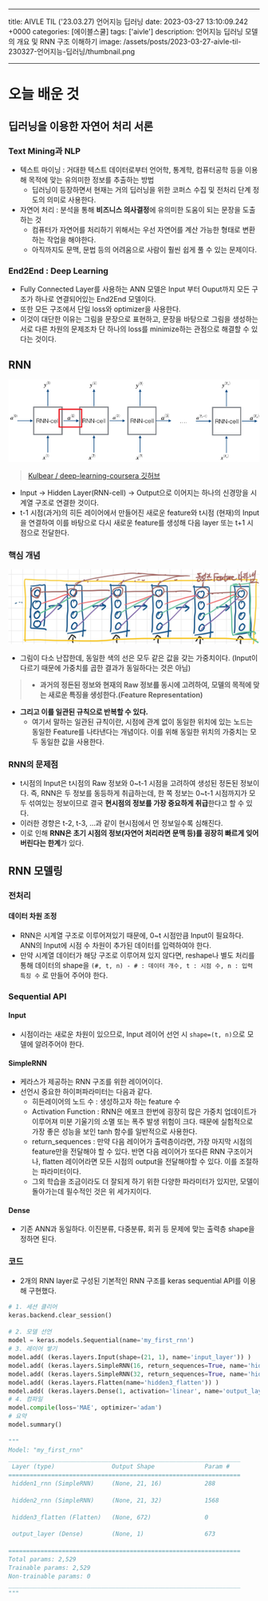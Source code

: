 

---
title: AIVLE TIL ('23.03.27) 언어지능 딥러닝
date: 2023-03-27 13:10:09.242 +0000
categories: [에이블스쿨]
tags: ['aivle']
description: 언어지능 딥러닝 모델의 개요 및 RNN 구조 이해하기
image: /assets/posts/2023-03-27-aivle-til-230327-언어지능-딥러닝/thumbnail.png

---

# 오늘 배운 것

## 딥러닝을 이용한 자연어 처리 서론

### Text Mining과 NLP

- 텍스트 마이닝 : 거대한 텍스트 데이터로부터 언어학, 통계학, 컴퓨터공학 등을 이용해 목적에 맞는 유의미한 정보를 추출하는 방법
    - 딥러닝이 등장하면서 현재는 거의 딥러닝을 위한 코퍼스 수집 및 전처리 단계 정도의 의미로 사용한다.
- 자연어 처리 : 분석을 통해 **비즈니스 의사결정**에 유의미한 도움이 되는 문장을 도출하는 것
    - 컴퓨터가 자연어를 처리하기 위해서는 우선 자연어를 계산 가능한 형태로 변환하는 작업을 해야한다.
    - 아직까지도 문맥, 문법 등의 어려움으로 사람이 훨씬 쉽게 풀 수 있는 문제이다.

### End2End : Deep Learning

- Fully Connected Layer를 사용하는 ANN 모델은 Input 부터 Ouput까지 모든 구조가 하나로 연결되어있는 End2End 모델이다.
- 또한 모든 구조에서 단일 loss와 optimizer을 사용한다.
- 이것이 대단한 이유는 그림을 문장으로 표현하고, 문장을 바탕으로 그림을 생성하는 서로 다른 차원의 문제조차 단 하나의 loss를 minimize하는 관점으로 해결할 수 있다는 것이다.

## RNN

![img](/assets/posts/2023-03-27-aivle-til-230327-언어지능-딥러닝/img0.png)

> [Kulbear / deep-learning-coursera 깃허브](https://github.com/Kulbear/deep-learning-coursera)

- Input → Hidden Layer(RNN-cell) → Output으로 이어지는 하나의 신경망을 시계열 구조로 연결한 것이다.
- t-1 시점(과거)의 히든 레이어에서 만들어진 새로운 feature와 t시점 (현재)의 Input을 연결하여 이를 바탕으로 다시 새로운 feature를 생성해 다음 layer 또는 t+1 시점으로 전달한다.

### 핵심 개념

![img](/assets/posts/2023-03-27-aivle-til-230327-언어지능-딥러닝/img1.png)

- 그림이 다소 난잡한데, 동일한 색의 선은 모두 같은 값을 갖는 가중치이다. (Input이 다르기 때문에 가중치를 곱한 결과가 동일하다는 것은 아님)

> - **과거의 정돈된 정보와 현재의 Raw 정보를 동시에 고려하여, 모델의 목적에 맞는 새로운 특징을 생성한다.(Feature Representation)**
- **그리고 이를 일관된 규칙으로 반복할 수 있다.**
    - 여기서 말하는 일관된 규칙이란, 시점에 관계 없이 동일한 위치에 있는 노드는 동일한 Feature를 나타낸다는 개념이다. 이를 위해 동일한 위치의 가중치는 모두 동일한 값을 사용한다.
    
### RNN의 문제점

- t시점의 Input은 t시점의 Raw 정보와 0~t-1 시점을 고려하여 생성된 정돈된 정보이다. 즉, RNN은 두 정보를 동등하게 취급하는데, 한 쪽 정보는 0~t-1 시점까지가 모두 섞여있는 정보이므로 결국 **현시점의 정보를 가장 중요하게 취급**한다고 할 수 있다.
- 이러한 경향은 t-2, t-3, ...과 같이 현시점에서 먼 정보일수록 심해진다.
- 이로 인해 **RNN은 초기 시점의 정보(자연어 처리라면 문맥 등)를 굉장히 빠르게 잊어버린다는 한계**가 있다.

## RNN 모델링

### 전처리

#### 데이터 차원 조정

- RNN은 시계열 구조로 이루어져있기 때문에, 0~t 시점만큼 Input이 필요하다. ANN의 Input에 시점 수 차원이 추가된 데이터를 입력하여야 한다.
- 만약 시계열 데이터가 해당 구조로 이루어져 있지 않다면, reshape나 별도 처리를 통해 데이터의 shape을 `(#, t, n) - # : 데이터 개수, t : 시점 수, n : 입력 특징 수` 로 만들어 주어야 한다.

### Sequential API

#### Input

- 시점이라는 새로운 차원이 있으므로, Input 레이어 선언 시 `shape=(t, n)`으로 모델에 알려주어야 한다.

#### SimpleRNN

- 케라스가 제공하는 RNN 구조를 위한 레이어이다.
- 선언시 중요한 하이퍼파라미터는 다음과 같다.
    - 히든레이어의 노드 수 : 생성하고자 하는 feature 수
    - Activation Function : RNN은 에포크 한번에 굉장히 많은 가중치 업데이트가 이루어져 미분 기울기의 소멸 또는 폭주 발생 위험이 크다. 때문에 실험적으로 가장 좋은 성능을 보인 tanh 함수를 일반적으로 사용한다.
    - return_sequences : 만약 다음 레이어가 출력층이라면, 가장 마지막 시점의 feature만을 전달해야 할 수 있다. 반면 다음 레이어가 또다른 RNN 구조이거나, flatten 레이어라면 모든 시점의 output을 전달해야할 수 있다. 이를 조절하는 파라미터이다.
    - 그외 학습을 조금이라도 더 잘되게 하기 위한 다양한 파라미터가 있지만, 모델이 돌아가는데 필수적인 것은 위 세가지이다.

#### Dense

- 기존 ANN과 동일하다. 이진분류, 다중분류, 회귀 등 문제에 맞는 출력층 shape을 정하면 된다.

### 코드

- 2개의 RNN layer로 구성된 기본적인 RNN 구조를 keras sequential API를 이용해 구현했다.

```python
# 1. 세션 클리어
keras.backend.clear_session()

# 2. 모델 선언
model = keras.models.Sequential(name='my_first_rnn')
# 3. 레이어 쌓기
model.add( (keras.layers.Input(shape=(21, 1), name='input_layer')) )
model.add( (keras.layers.SimpleRNN(16, return_sequences=True, name='hidden1_rnn')) )
model.add( (keras.layers.SimpleRNN(32, return_sequences=True, name='hidden2_rnn')) )
model.add( (keras.layers.Flatten(name='hidden3_flatten')) )
model.add( (keras.layers.Dense(1, activation='linear', name='output_layer')) )
# 4. 컴파일
model.compile(loss='MAE', optimizer='adam')
# 요약
model.summary()

"""
Model: "my_first_rnn"
_________________________________________________________________
 Layer (type)                Output Shape              Param #   
=================================================================
 hidden1_rnn (SimpleRNN)     (None, 21, 16)            288       
                                                                 
 hidden2_rnn (SimpleRNN)     (None, 21, 32)            1568      
                                                                 
 hidden3_flatten (Flatten)   (None, 672)               0         
                                                                 
 output_layer (Dense)        (None, 1)                 673       
                                                                 
=================================================================
Total params: 2,529
Trainable params: 2,529
Non-trainable params: 0
_________________________________________________________________
"""
```

        